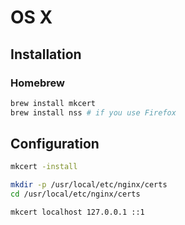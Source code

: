 # OS X

## Installation

### Homebrew

```sh
brew install mkcert
brew install nss # if you use Firefox
```

## Configuration

```sh
mkcert -install
```

```sh
mkdir -p /usr/local/etc/nginx/certs
cd /usr/local/etc/nginx/certs
```

```sh
mkcert localhost 127.0.0.1 ::1
```
